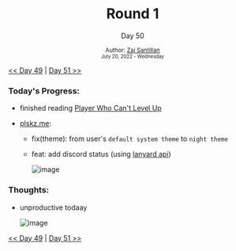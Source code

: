 <div align="center">
  <h1>Round 1</h1>
  <p>Day 50</p>
  <sub>
    Author: <a href="https://github.com/plskz" target="_blank">Zai Santillan</a>
    <br>
    <small>July 20, 2022 - Wednesday</small>
  </sub>
</div>

[<< Day 49](day049.md) | [Day 51 >>](day051.md)

### Today's Progress:

- finished reading [Player Who Can't Level Up](https://anilist.co/manga/130511/The-Player-Who-Cant-Level-Up/)
- [plskz.me](https://plskz.me):

  - fix(theme): from user's `default system theme` to `night theme`
  - feat: add discord status (using [lanyard api](https://api.lanyard.rest/v1/users/90431685472038912))

    ![image](https://user-images.githubusercontent.com/57343545/180197611-b2f662b6-2cb7-4607-a2e1-19da04623119.png)

### Thoughts:

- unproductive todaay

  ![image](https://cdn.discordapp.com/emojis/893978510908088370.gif?size=96)

[<< Day 49](day049.md) | [Day 51 >>](day051.md)
